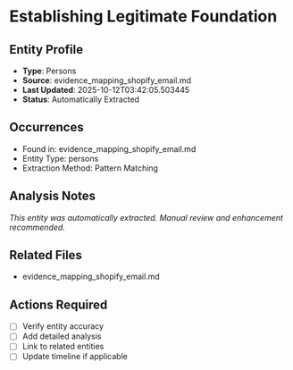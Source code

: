 # Establishing Legitimate Foundation

## Entity Profile
- **Type**: Persons
- **Source**: evidence_mapping_shopify_email.md
- **Last Updated**: 2025-10-12T03:42:05.503445
- **Status**: Automatically Extracted

## Occurrences
- Found in: evidence_mapping_shopify_email.md
- Entity Type: persons
- Extraction Method: Pattern Matching

## Analysis Notes
*This entity was automatically extracted. Manual review and enhancement recommended.*

## Related Files
- evidence_mapping_shopify_email.md

## Actions Required
- [ ] Verify entity accuracy
- [ ] Add detailed analysis
- [ ] Link to related entities
- [ ] Update timeline if applicable
